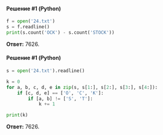 #### Решение #1 (Python)
```python
f = open('24.txt')
s = f.readline()
print(s.count('OCK') - s.count('STOCK'))
```
**Ответ:** 7626.

#### Решение #1 (Python)
```python
s = open('24.txt').readline()

k = 0
for a, b, c, d, e in zip(s, s[1:], s[2:], s[3:], s[4:]):
	if [c, d, e] == ['O', 'C', 'K']:
		if [a, b] != ['S', 'T']:
			k += 1

print(k)
```
**Ответ:** 7626.
